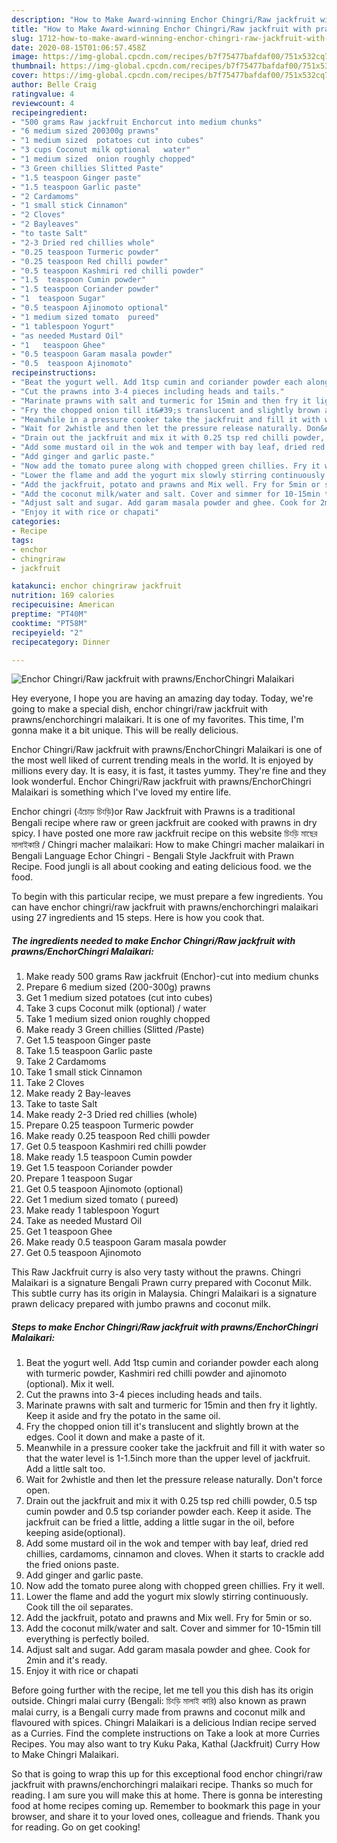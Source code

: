 ```yaml
---
description: "How to Make Award-winning Enchor Chingri/Raw jackfruit with prawns/EnchorChingri Malaikari"
title: "How to Make Award-winning Enchor Chingri/Raw jackfruit with prawns/EnchorChingri Malaikari"
slug: 1712-how-to-make-award-winning-enchor-chingri-raw-jackfruit-with-prawns-enchorchingri-malaikari
date: 2020-08-15T01:06:57.458Z
image: https://img-global.cpcdn.com/recipes/b7f75477bafdaf00/751x532cq70/enchor-chingriraw-jackfruit-with-prawnsenchorchingri-malaikari-recipe-main-photo.jpg
thumbnail: https://img-global.cpcdn.com/recipes/b7f75477bafdaf00/751x532cq70/enchor-chingriraw-jackfruit-with-prawnsenchorchingri-malaikari-recipe-main-photo.jpg
cover: https://img-global.cpcdn.com/recipes/b7f75477bafdaf00/751x532cq70/enchor-chingriraw-jackfruit-with-prawnsenchorchingri-malaikari-recipe-main-photo.jpg
author: Belle Craig
ratingvalue: 4
reviewcount: 4
recipeingredient:
- "500 grams Raw jackfruit Enchorcut into medium chunks"
- "6 medium sized 200300g prawns"
- "1 medium sized  potatoes cut into cubes"
- "3 cups Coconut milk optional   water"
- "1 medium sized  onion roughly chopped"
- "3 Green chillies Slitted Paste"
- "1.5 teaspoon Ginger paste"
- "1.5 teaspoon Garlic paste"
- "2 Cardamoms"
- "1 small stick Cinnamon"
- "2 Cloves"
- "2 Bayleaves"
- "to taste Salt"
- "2-3 Dried red chillies whole"
- "0.25 teaspoon Turmeric powder"
- "0.25 teaspoon Red chilli powder"
- "0.5 teaspoon Kashmiri red chilli powder"
- "1.5  teaspoon Cumin powder"
- "1.5 teaspoon Coriander powder"
- "1  teaspoon Sugar"
- "0.5 teaspoon Ajinomoto optional"
- "1 medium sized tomato  pureed"
- "1 tablespoon Yogurt"
- "as needed Mustard Oil"
- "1   teaspoon Ghee"
- "0.5 teaspoon Garam masala powder"
- "0.5  teaspoon Ajinomoto"
recipeinstructions:
- "Beat the yogurt well. Add 1tsp cumin and coriander powder each along with turmeric powder, Kashmiri red chilli powder and ajinomoto (optional). Mix it well."
- "Cut the prawns into 3-4 pieces including heads and tails."
- "Marinate prawns with salt and turmeric for 15min and then fry it lightly. Keep it aside and fry the potato in the same oil."
- "Fry the chopped onion till it&#39;s translucent and slightly brown at the edges. Cool it down and make a paste of it."
- "Meanwhile in a pressure cooker take the jackfruit and fill it with water so that the water level is 1-1.5inch more than the upper level of jackfruit. Add a little salt too."
- "Wait for 2whistle and then let the pressure release naturally. Don&#39;t force open."
- "Drain out the jackfruit and mix it with 0.25 tsp red chilli powder, 0.5 tsp cumin powder and 0.5 tsp coriander powder each. Keep it aside. The jackfruit can be fried a little, adding a little sugar in the oil, before keeping aside(optional)."
- "Add some mustard oil in the wok and temper with bay leaf, dried red chillies, cardamoms, cinnamon and cloves. When it starts to crackle add the fried onions paste."
- "Add ginger and garlic paste."
- "Now add the tomato puree along with chopped green chillies. Fry it well."
- "Lower the flame and add the yogurt mix slowly stirring continuously. Cook till the oil separates."
- "Add the jackfruit, potato and prawns and Mix well. Fry for 5min or so."
- "Add the coconut milk/water and salt. Cover and simmer for 10-15min till everything is perfectly boiled."
- "Adjust salt and sugar. Add garam masala powder and ghee. Cook for 2min and it&#39;s ready."
- "Enjoy it with rice or chapati"
categories:
- Recipe
tags:
- enchor
- chingriraw
- jackfruit

katakunci: enchor chingriraw jackfruit 
nutrition: 169 calories
recipecuisine: American
preptime: "PT40M"
cooktime: "PT58M"
recipeyield: "2"
recipecategory: Dinner

---
```



![Enchor Chingri/Raw jackfruit with prawns/EnchorChingri Malaikari](https://img-global.cpcdn.com/recipes/b7f75477bafdaf00/751x532cq70/enchor-chingriraw-jackfruit-with-prawnsenchorchingri-malaikari-recipe-main-photo.jpg)

Hey everyone, I hope you are having an amazing day today. Today, we're going to make a special dish, enchor chingri/raw jackfruit with prawns/enchorchingri malaikari. It is one of my favorites. This time, I'm gonna make it a bit unique. This will be really delicious.

Enchor Chingri/Raw jackfruit with prawns/EnchorChingri Malaikari is one of the most well liked of current trending meals in the world. It is enjoyed by millions every day. It is easy, it is fast, it tastes yummy. They're fine and they look wonderful. Enchor Chingri/Raw jackfruit with prawns/EnchorChingri Malaikari is something which I've loved my entire life.

Enchor chingri (এঁচোড় চিংড়ি)or Raw Jackfruit with Prawns is a traditional Bengali recipe where raw or green jackfruit are cooked with prawns in dry spicy. I have posted one more raw jackfruit recipe on this website চিংড়ি মাছের মালাইকারি / Chingri macher malaikari: How to make Chingri macher malaikari in Bengali Language Echor Chingri - Bengali Style Jackfruit with Prawn Recipe. Food jungli is all about cooking and eating delicious food. we the food.


To begin with this particular recipe, we must prepare a few ingredients. You can have enchor chingri/raw jackfruit with prawns/enchorchingri malaikari using 27 ingredients and 15 steps. Here is how you cook that.

<!--inarticleads1-->

##### The ingredients needed to make Enchor Chingri/Raw jackfruit with prawns/EnchorChingri Malaikari:

1. Make ready 500 grams Raw jackfruit (Enchor)-cut into medium chunks
1. Prepare 6 medium sized (200-300g) prawns
1. Get 1 medium sized  potatoes (cut into cubes)
1. Take 3 cups Coconut milk (optional)  / water
1. Take 1 medium sized  onion roughly chopped
1. Make ready 3 Green chillies (Slitted /Paste)
1. Get 1.5 teaspoon Ginger paste
1. Take 1.5 teaspoon Garlic paste
1. Take 2 Cardamoms
1. Take 1 small stick Cinnamon
1. Take 2 Cloves
1. Make ready 2 Bay-leaves
1. Take to taste Salt
1. Make ready 2-3 Dried red chillies (whole)
1. Prepare 0.25 teaspoon Turmeric powder
1. Make ready 0.25 teaspoon Red chilli powder
1. Get 0.5 teaspoon Kashmiri red chilli powder
1. Make ready 1.5  teaspoon Cumin powder
1. Get 1.5 teaspoon Coriander powder
1. Prepare 1  teaspoon Sugar
1. Get 0.5 teaspoon Ajinomoto (optional)
1. Get 1 medium sized tomato ( pureed)
1. Make ready 1 tablespoon Yogurt
1. Take as needed Mustard Oil
1. Get 1   teaspoon Ghee
1. Make ready 0.5 teaspoon Garam masala powder
1. Get 0.5  teaspoon Ajinomoto


This Raw Jackfruit curry is also very tasty without the prawns. Chingri Malaikari is a signature Bengali Prawn curry prepared with Coconut Milk. This subtle curry has its origin in Malaysia. Chingri Malaikari is a signature prawn delicacy prepared with jumbo prawns and coconut milk. 

<!--inarticleads2-->

##### Steps to make Enchor Chingri/Raw jackfruit with prawns/EnchorChingri Malaikari:

1. Beat the yogurt well. Add 1tsp cumin and coriander powder each along with turmeric powder, Kashmiri red chilli powder and ajinomoto (optional). Mix it well.
1. Cut the prawns into 3-4 pieces including heads and tails.
1. Marinate prawns with salt and turmeric for 15min and then fry it lightly. Keep it aside and fry the potato in the same oil.
1. Fry the chopped onion till it&#39;s translucent and slightly brown at the edges. Cool it down and make a paste of it.
1. Meanwhile in a pressure cooker take the jackfruit and fill it with water so that the water level is 1-1.5inch more than the upper level of jackfruit. Add a little salt too.
1. Wait for 2whistle and then let the pressure release naturally. Don&#39;t force open.
1. Drain out the jackfruit and mix it with 0.25 tsp red chilli powder, 0.5 tsp cumin powder and 0.5 tsp coriander powder each. Keep it aside. The jackfruit can be fried a little, adding a little sugar in the oil, before keeping aside(optional).
1. Add some mustard oil in the wok and temper with bay leaf, dried red chillies, cardamoms, cinnamon and cloves. When it starts to crackle add the fried onions paste.
1. Add ginger and garlic paste.
1. Now add the tomato puree along with chopped green chillies. Fry it well.
1. Lower the flame and add the yogurt mix slowly stirring continuously. Cook till the oil separates.
1. Add the jackfruit, potato and prawns and Mix well. Fry for 5min or so.
1. Add the coconut milk/water and salt. Cover and simmer for 10-15min till everything is perfectly boiled.
1. Adjust salt and sugar. Add garam masala powder and ghee. Cook for 2min and it&#39;s ready.
1. Enjoy it with rice or chapati


Before going further with the recipe, let me tell you this dish has its origin outside. Chingri malai curry (Bengali: চিংড়ি মালাই কারি) also known as prawn malai curry, is a Bengali curry made from prawns and coconut milk and flavoured with spices. Chingri Malaikari is a delicious Indian recipe served as a Curries. Find the complete instructions on Take a look at more Curries Recipes. You may also want to try Kuku Paka, Kathal (Jackfruit) Curry How to Make Chingri Malaikari. 

So that is going to wrap this up for this exceptional food enchor chingri/raw jackfruit with prawns/enchorchingri malaikari recipe. Thanks so much for reading. I am sure you will make this at home. There is gonna be interesting food at home recipes coming up. Remember to bookmark this page in your browser, and share it to your loved ones, colleague and friends. Thank you for reading. Go on get cooking!
